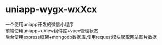 # uniapp-wygx-wxXcx
一个使用uniapp开发的微信小程序  
前端使用uniapp+uView组件库+vuex管理状态  
后台使用express框架+mongodb数据库,使用request模块爬取网站图片数据
